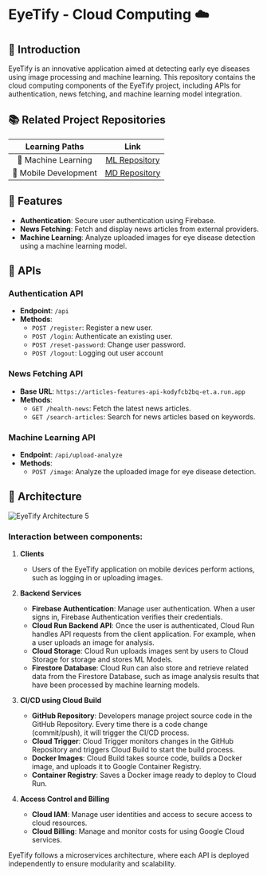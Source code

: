 # EyeTify - Cloud Computing ☁️

## 📑 Introduction

EyeTify is an innovative application aimed at detecting early eye diseases using image processing and machine learning. This repository contains the cloud computing components of the EyeTify project, including APIs for authentication, news fetching, and machine learning model integration.

## 📚 Related Project Repositories
|   Learning Paths      |                           Link                                  |
| :-------------------: | :-------------------------------------------------------:       |
| 🤖 Machine Learning   | [ML Repository](https://github.com/EyeTify/Machine-Learning)    |
| 📱 Mobile Development | [MD Repository](https://github.com/EyeTify/Mobile-Development) |

## 🔎 Features

- **Authentication**: Secure user authentication using Firebase.
- **News Fetching**: Fetch and display news articles from external providers.
- **Machine Learning**: Analyze uploaded images for eye disease detection using a machine learning model.

## 🔗 APIs

### Authentication API

- **Endpoint**: `/api`
- **Methods**:
  - `POST /register`: Register a new user.
  - `POST /login`: Authenticate an existing user.
  - `POST /reset-password`: Change user password.
  - `POST /logout`: Logging out user account

### News Fetching API

- **Base URL**: `https://articles-features-api-kodyfcb2bq-et.a.run.app`
- **Methods**:
  - `GET /health-news`: Fetch the latest news articles.
  - `GET /search-articles`: Search for news articles based on keywords.

### Machine Learning API

- **Endpoint**: `/api/upload-analyze`
- **Methods**:
  - `POST /image`: Analyze the uploaded image for eye disease detection.

## 🔧 Architecture

![EyeTify Architecture 5](https://github.com/EyeTify/Cloud-Computing/assets/154324482/07a0e7e7-997c-447d-946c-1d3938fa7c52)

### Interaction between components:

1. **Clients**
   - Users of the EyeTify application on mobile devices perform actions, such as logging in or uploading images.

2. **Backend Services**
   - **Firebase Authentication**: Manage user authentication. When a user signs in, Firebase Authentication verifies their credentials.
   - **Cloud Run Backend API**: Once the user is authenticated, Cloud Run handles API requests from the client application. For example, when a user uploads an image for analysis.
   - **Cloud Storage**: Cloud Run uploads images sent by users to Cloud Storage for storage and stores ML Models.
   - **Firestore Database**: Cloud Run can also store and retrieve related data from the Firestore Database, such as image analysis results that have been processed by machine learning models.

3. **CI/CD using Cloud Build**
   - **GitHub Repository**: Developers manage project source code in the GitHub Repository. Every time there is a code change (commit/push), it will trigger the CI/CD process.
   - **Cloud Trigger**: Cloud Trigger monitors changes in the GitHub Repository and triggers Cloud Build to start the build process.
   - **Docker Images**: Cloud Build takes source code, builds a Docker image, and uploads it to Google Container Registry.
   - **Container Registry**: Saves a Docker image ready to deploy to Cloud Run.

4. **Access Control and Billing**
   - **Cloud IAM**: Manage user identities and access to secure access to cloud resources.
   - **Cloud Billing**: Manage and monitor costs for using Google Cloud services.

EyeTify follows a microservices architecture, where each API is deployed independently to ensure modularity and scalability.
